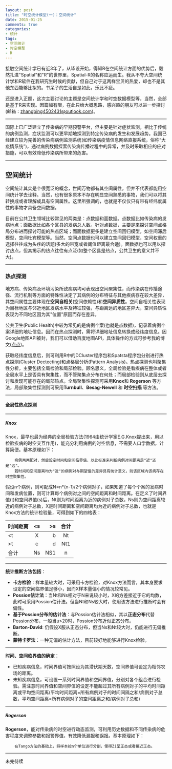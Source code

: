 ```yaml
---
layout: post
title: "时空统计模型(一)：空间统计"
date: 2015-01-25
comments: true
categories: 
- 统计
tags:
- 空间统计
- 时空模型
- R
---
```


接触空间统计学已有近3年了，从毕设开始，得知R在空间统计方面的优势后，毅然扎进"Spatial"和"R"的世界里，Spatial-R的名称应运而生。我从不夸大空间统计学和R软件在我研究生时候的贡献，但自己对于这两样宝贝的热爱，却也不是其他东西能够比拟的。书呆子的生活自是如此，乐此不疲。

还是进入正题，这次主要讨论的主题是空间统计学和时空数据模型等，当然，全部是基于R来实现。因篇幅有限，在此只给大概思路，感兴趣的朋友可以进一步探讨(邮箱：[zhangbing4502431@outlook.com](zhangbing4502431@outlook.com))。

---------------------------------------------------------------

国际上已广泛建立了传染病的早期预警平台，但主要是针对症状监测，相比于传统的病例监测，症状监测可以更早期地探测到特定传染病的发生和发展趋势。我国已经建立较为完善的传染病病例监测系统(如传染病疫情信息网络直报系统，俗称“大疫情系统”)，通过病例数据探索传染病传播过程中的异常，并及时采取相应的应对措施，可以有效降低传染病所带来的危害。
  
------------------------------------------------
 
## 空间统计
   
空间统计其实是个很宽泛的概念，世间万物都有其空间属性，但并不代表都能用空间统计学去诠释。当然，也有很多原本不存在明显空间熟悉的事物，我们可以将其转换成或者理解成具有空间属性。这里所强调的，也就是不仅仅只有带有经纬度属性的事物才具备空间数据。

目前在公共卫生领域比较常见的两类是：点数据和面数据。点数据比如传染病的发病地点；面数据比如各个区县的发病总人数。针对点数据，主要是来探讨空间点格局分布进而探讨可能的热点区域；而面数据更多是建立空间回归模型，如空间滞后模型，空间杜宾模型等。当然，空间点数据也可以建立空间回归模型，空间权重的选择往往成为头疼的话题(多大的带宽或者阈值距离最合适)。面数据也可以用以探讨热点，但其揭示的热点往往有点泛(如整个区县是热点，公共卫生的意义并不大)。

--------------------------------------------------------------------

### 热点探测
 
地方病、传染病及环境污染所致疾病均可表现出空间聚集性，而传染病在传播途径、流行机制等方面的特殊性决定了其病例的分布特征与其他疾病存在较大差异，其空间属性主要体现在**空间自相关**(空间依赖性)和**空间异质性**。空间自相关性表现为目标地区与邻近地区发病水平及特征较强，与距离远的地区差异大，空间异质性表现为不同地区因为其"位置"原因而存在差异。

公共卫生(Public Health)中较为常见的是病例个案(也就是点数据)，记录着病例个案详细的地址信息。因而在热点探测时，需将详细地址信息转换成经纬度信息。因Google地图API被封，我们可以借助百度地图API，具体操作的方式可参考我的博文([点点](http://spatial-r.github.io/en/2014/06/Two-ways-to-get-coordinate-data/))。

获取经纬度信息后，则可利用R中的DCluster程序包和Spatsta程序包分别进行热点探测(Cluster Dectecting)和点格局分析(Pattern Analysis)。热点探测也叫聚集性分析，主要包括全局检验和局部检验。顾名思义，全局检验是看疾病在整体或者全局水平上是否具有聚集性，而不管聚集点分布在何处；而局部检验则从底层去探讨和发现可能存在的局部热点。全局聚集性探测可采用**Knox**和 **Rogerson** 等方法，局部聚集性探测则可采用**Turnbull**、**Besag-Newell** 和 **时空扫描** 等方法。  

----------------------------------------------

#### 全局性热点探测

--------------------------------

##### Knox
Knox，最早也最为经典的全局检验方法(1964由统计学家E.G.Knox提出来，用以检验疾病的时空交互作用)，能充分利用病例的时空信息，不需要人口学数据，计算简便。基本原理如下：

        病例两两配对，然后设定时间和空间临界值，以此标准来判断病例对间距离是"近"还是"远"。
        若时间和空间距离均为"近"的病例对与期望值的差异具有统计意义，则该区域内该病存在时空聚集性。

   假设n个病例，则可配成N=n*(n-1)/2个病例对子，如果知道了每个个案的发病时间和发病位置，则可计算每个病例对之间的空间距离和时间距离。在定义了时间界值(t)和空间界值(s)后，Nt则为时间距离为近的病例对子总数，Ns则为空间距离较近的病例对子总数，X是时间距离和空间距离均为近的病例对子总数，也就是Knox方法的统计检验量，可得到如下的四格表：

   | 时间距离       | <s             | >s    |  合计  |   
   | ------------- |:-------------: | -----:|  :--:  |     
   | <t            |    X           | b     |   Nt   |   
   | >t            | c              |   d   |    Nt1 |    
   | 合计           | Ns             |  NS1  |    n   |     
    
------------------------------------

   **统计推断方法包括**：   

   - **卡方检验**：样本量较大时，可采用卡方检验，对Knox方法而言，其本身要求设定的空间临界值足够小，因而X样本量偏小的情况较常见。
   - **Possion估计法**：当Nt和Ns相对于N来说较小时，X的方差接近于它的均数，此时可采用Possion估计法。但当Nt和Ns较大时，使用该方法进行推断时会有偏性。
   - **基于Possion分布的估计法**：与Possion估计法相似，其以**正态分布**代替Possion分布，一般当u>20时，Possion分布近似正态分布。
   - **Barton-David**: 仍假设X服从正态分布，但当Ns和Nt较大时，仍能进行无偏推断。
   - **蒙特卡罗法**：一种无偏的估计方法，目前较好地能够进行Knox检验。
  
----------------------------------------------

   **时间、空间临界值的确定**：

   - 已知疾病信息，时间界值可按照设为其潜伏期天数，空间界值可设定为相邻农场的距离。
   - 未知疾病信息，可设置一系列时间界值和空间界值，分别对各个组合进行检验。需注意时间界值和空间界值的设定不能超过其所有病例对子的平均时间距离或平均空间距离(平均时间距离=所有病例对子的时间间隔之和/病例对子总数，平均空间距离=所有病例对子的空间距离之和/病例对子总和)

------------------------------------------------

##### Rogerson
  **Rogerson**，能对传染病的时空进行动态监测，可利用历史数据和不同传染病的危害程度来调整参数和报警界值，有效降低漏报和误报。基本原理如下：  

        在Tango方法的基础上，将样本按n个单位进行分割，使得Zi呈正态或者接近正态。  
        
----------

 未完待续




